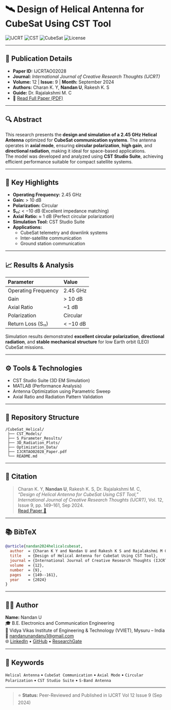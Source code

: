 # 🛰️ Design of Helical Antenna for CubeSat Using CST Tool

![IJCRT](https://img.shields.io/badge/IJCRT-Published-blue?style=for-the-badge)
![CST](https://img.shields.io/badge/CST_Studio_Suite-Used-orange?style=for-the-badge)
![CubeSat](https://img.shields.io/badge/CubeSat-Communication_System-purple?style=for-the-badge)
![License](https://img.shields.io/badge/License-Academic_Publication-lightgrey?style=for-the-badge)

---

## 📄 Publication Details
- **Paper ID:** IJCRTAO02028  
- **Journal:** *International Journal of Creative Research Thoughts (IJCRT)*  
- **Volume:** 12 | **Issue:** 9 | **Month:** September 2024  
- **Authors:** Charan K. Y, **Nandan U**, Rakesh K. S  
- **Guide:** Dr. Rajalakshmi M. C  
- 📎 [Read Full Paper (PDF)](https://www.ijcrt.org/papers/IJCRTAO02028.pdf)

---

## 🔍 Abstract
This research presents the **design and simulation of a 2.45 GHz Helical Antenna** optimized for **CubeSat communication systems**. The antenna operates in **axial mode**, ensuring **circular polarization**, **high gain**, and **directional radiation**, making it ideal for space-based applications.  
The model was developed and analyzed using **CST Studio Suite**, achieving efficient performance suitable for compact satellite systems.

---

## 🧠 Key Highlights
- **Operating Frequency:** 2.45 GHz  
- **Gain:** > 10 dB  
- **Polarization:** Circular  
- **S₁₁:** < −10 dB (Excellent impedance matching)  
- **Axial Ratio:** ≈ 1 dB (Perfect circular polarization)  
- **Simulation Tool:** CST Studio Suite  
- **Applications:**  
  - CubeSat telemetry and downlink systems  
  - Inter-satellite communication  
  - Ground station communication  

---

## 📈 Results & Analysis
| Parameter | Value |
|:--|:--|
| Operating Frequency | 2.45 GHz |
| Gain | > 10 dB |
| Axial Ratio | ~1 dB |
| Polarization | Circular |
| Return Loss (S₁₁) | < −10 dB |

Simulation results demonstrated **excellent circular polarization**, **directional radiation**, and **stable mechanical structure** for low Earth orbit (LEO) CubeSat missions.

---

## ⚙️ Tools & Technologies
- CST Studio Suite (3D EM Simulation)  
- MATLAB (Performance Analysis)  
- Antenna Optimization using Parametric Sweep  
- Axial Ratio and Radiation Pattern Validation  

---

## 🧩 Repository Structure
```
/CubeSat_Helical/
 ├── CST_Models/
 ├── S_Parameter_Results/
 ├── 3D_Radiation_Plots/
 ├── Optimization_Data/
 ├── IJCRTAO02028_Paper.pdf
 └── README.md
```

---

## 🧾 Citation
> Charan K. Y, **Nandan U**, Rakesh K. S, Dr. Rajalakshmi M. C,  
> *“Design of Helical Antenna for CubeSat Using CST Tool,”*  
> *International Journal of Creative Research Thoughts (IJCRT)*, Vol. 12, Issue 9, pp. 149–161, Sep 2024.  
> [Read Paper 📄](https://www.ijcrt.org/papers/IJCRTAO02028.pdf)

---

## 📚 BibTeX
```bibtex
@article{nandan2024helicalcubesat,
  author  = {Charan K Y and Nandan U and Rakesh K S and Rajalakshmi M C},
  title   = {Design of Helical Antenna for CubeSat Using CST Tool},
  journal = {International Journal of Creative Research Thoughts (IJCRT)},
  volume  = {12},
  number  = {9},
  pages   = {149--161},
  year    = {2024}
}
```

---

## 👨‍💻 Author
**Name:** Nandan U  
🎓 B.E. Electronics and Communication Engineering  
🏫 Vidya Vikas Institute of Engineering & Technology (VVIET), Mysuru – India  
📧 nandanunandanu1@gmail.com  
🌐 [LinkedIn](https://www.linkedin.com/in/nandan-u-473a85226/) • [GitHub](https://github.com/Nandronic) • [ResearchGate](#)

---

## 🏁 Keywords
`Helical Antenna` • `CubeSat Communication` • `Axial Mode` • `Circular Polarization` • `CST Studio Suite` • `S-Band Antenna`

---

> ⭐ **Status:** Peer-Reviewed and Published in IJCRT Vol 12 Issue 9 (Sep 2024)
